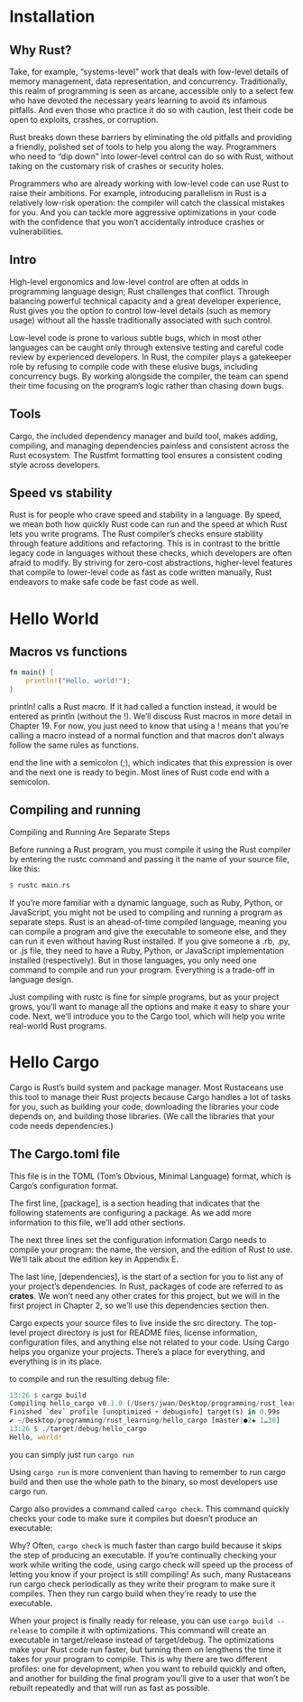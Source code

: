 # Installation

## Why Rust?

Take, for example, “systems-level” work that deals with low-level details of memory management, 
data representation, and concurrency. Traditionally, this realm of programming is seen as arcane, 
accessible only to a select few who have devoted the necessary years learning to avoid its infamous 
pitfalls. And even those who practice it do so with caution, lest their code be open to exploits, 
crashes, or corruption.

Rust breaks down these barriers by eliminating the old pitfalls and providing a friendly, 
polished set of tools to help you along the way. Programmers who need to “dip down” into lower-level 
control can do so with Rust, without taking on the customary risk of crashes or security holes.

Programmers who are already working with low-level code can use Rust to raise their ambitions. 
For example, introducing parallelism in Rust is a relatively low-risk operation: the compiler will 
catch the classical mistakes for you. And you can tackle more aggressive optimizations in your code 
with the confidence that you won’t accidentally introduce crashes or vulnerabilities.

## Intro

High-level ergonomics and low-level control are often at odds in programming language design; Rust challenges that conflict. Through balancing powerful technical capacity and a great developer experience, Rust gives you the option to control low-level details (such as memory usage) without all the hassle traditionally associated with such control.

Low-level code is prone to various subtle bugs, which in most other languages can be caught only through extensive testing and careful code review by experienced developers. In Rust, the compiler plays a gatekeeper role by refusing to compile code with these elusive bugs, including concurrency bugs. By working alongside the compiler, the team can spend their time focusing on the program’s logic rather than chasing down bugs.

## Tools

Cargo, the included dependency manager and build tool, makes adding, compiling, and managing dependencies painless and consistent across the Rust ecosystem.
The Rustfmt formatting tool ensures a consistent coding style across developers.

## Speed vs stability

Rust is for people who crave speed and stability in a language. By speed, we mean both how quickly Rust code can run and the speed at which Rust lets you write programs. The Rust compiler’s checks ensure stability through feature additions and refactoring. This is in contrast to the brittle legacy code in languages without these checks, which developers are often afraid to modify. By striving for zero-cost abstractions, higher-level features that compile to lower-level code as fast as code written manually, Rust endeavors to make safe code be fast code as well.


# Hello World


## Macros vs functions

```rust
fn main() {
    println!("Hello, world!");
}
```

println! calls a Rust macro. If it had called a function instead, it would be entered as println (without the !). We’ll discuss Rust macros in more detail in Chapter 19. For now, you just need to know that using a ! means that you’re calling a macro instead of a normal function and that macros don’t always follow the same rules as functions.

end the line with a semicolon (;), which indicates that this expression is over and the next one is ready to begin. Most lines of Rust code end with a semicolon.


## Compiling and running

Compiling and Running Are Separate Steps

Before running a Rust program, you must compile it using the Rust compiler by entering the rustc command and passing it the name of your source file, like this:

```rust
$ rustc main.rs
```

If you’re more familiar with a dynamic language, such as Ruby, Python, or JavaScript, you might not be used to compiling and running a program as separate steps. Rust is an ahead-of-time compiled language, meaning you can compile a program and give the executable to someone else, and they can run it even without having Rust installed. If you give someone a .rb, .py, or .js file, they need to have a Ruby, Python, or JavaScript implementation installed (respectively). But in those languages, you only need one command to compile and run your program. Everything is a trade-off in language design.


Just compiling with rustc is fine for simple programs, but as your project grows, you’ll want to manage all the options and make it easy to share your code. Next, we’ll introduce you to the Cargo tool, which will help you write real-world Rust programs.


# Hello Cargo

Cargo is Rust’s build system and package manager. Most Rustaceans use this tool to manage their Rust projects because Cargo handles a lot of tasks for you, such as building your code, downloading the libraries your code depends on, and building those libraries. (We call the libraries that your code needs dependencies.)

## The Cargo.toml file

This file is in the TOML (Tom’s Obvious, Minimal Language) format, which is Cargo’s configuration format.

The first line, [package], is a section heading that indicates that the following statements are configuring a package. As we add more information to this file, we’ll add other sections.

The next three lines set the configuration information Cargo needs to compile your program: the name, the version, and the edition of Rust to use. We’ll talk about the edition key in Appendix E.

The last line, [dependencies], is the start of a section for you to list any of your project’s dependencies. In Rust, packages of code are referred to as **crates**. We won’t need any other crates for this project, but we will in the first project in Chapter 2, so we’ll use this dependencies section then.

Cargo expects your source files to live inside the src directory. The top-level project directory is just for README files, license information, configuration files, and anything else not related to your code. Using Cargo helps you organize your projects. There’s a place for everything, and everything is in its place.

to compile and run the resulting debug file:

```rust
13:26 $ cargo build
Compiling hello_cargo v0.1.0 (/Users/jwan/Desktop/programming/rust_learning/hello_cargo)
Finished `dev` profile [unoptimized + debuginfo] target(s) in 0.99s
✔ ~/Desktop/programming/rust_learning/hello_cargo [master|●2✚ 1…30]
13:26 $ ./target/debug/hello_cargo
Hello, world!
```

you can simply just run `cargo run`

Using `cargo run` is more convenient than having to remember to run cargo build and then use the whole path to the binary, so most developers use cargo run.

Cargo also provides a command called `cargo check`. This command quickly checks your code to make sure it compiles but doesn’t produce an executable:

Why? Often, `cargo check` is much faster than cargo build because it skips the step of producing an executable. If you’re continually checking your work while writing the code, using cargo check will speed up the process of letting you know if your project is still compiling! As such, many Rustaceans run cargo check periodically as they write their program to make sure it compiles. Then they run cargo build when they’re ready to use the executable.


When your project is finally ready for release, you can use `cargo build --release` to compile it with optimizations. This command will create an executable in target/release instead of target/debug. The optimizations make your Rust code run faster, but turning them on lengthens the time it takes for your program to compile. This is why there are two different profiles: one for development, when you want to rebuild quickly and often, and another for building the final program you’ll give to a user that won’t be rebuilt repeatedly and that will run as fast as possible.


